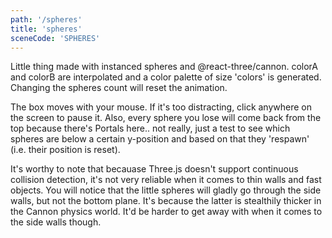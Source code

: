 ```yaml
---
path: '/spheres'
title: 'spheres'
sceneCode: 'SPHERES'
---
```


Little thing made with instanced spheres and @react-three/cannon. colorA and colorB are interpolated and a color palette of size 'colors' is generated. Changing the spheres count will reset the animation.

The box moves with your mouse. If it's too distracting, click anywhere on the screen to pause it. Also, every sphere you lose will come back from the top because there's Portals here.. not really, just a test to see which spheres are below a certain y-position and based on that they 'respawn' (i.e. their position is reset).

It's worthy to note that becauase Three.js doesn't support continuous collision detection, it's not very reliable when it comes to thin walls and fast objects. You will notice that the little spheres will gladly go through the side walls, but not the bottom plane. It's because the latter is stealthily thicker in the Cannon physics world. It'd be harder to get away with when it comes to the side walls though.
